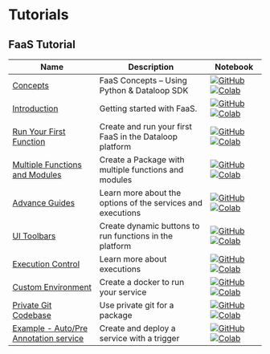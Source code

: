 # Tutorials

## FaaS Tutorial
| Name | Description | Notebook |
| --- | --- | --- |
| [Concepts](faas/concept/chapter.md) | FaaS Concepts – Using Python & Dataloop SDK | [![GitHub](https://badgen.net/badge/icon/github?icon=github&label)](https://github.com/dataloop-ai/dtlpy-documentation/blob/main/tutorials/faas/concept/chapter.ipynb) [![Colab](https://colab.research.google.com/assets/colab-badge.svg)](https://colab.research.google.com/github/dataloop-ai/dtlpy-documentation/blob/main/tutorials/faas/concept/chapter.ipynb) |
| [Introduction](faas/introduction/chapter.md) | Getting started with FaaS. | [![GitHub](https://badgen.net/badge/icon/github?icon=github&label)](https://github.com/dataloop-ai/dtlpy-documentation/blob/main/tutorials/faas/introduction/chapter.ipynb) [![Colab](https://colab.research.google.com/assets/colab-badge.svg)](https://colab.research.google.com/github/dataloop-ai/dtlpy-documentation/blob/main/tutorials/faas/introduction/chapter.ipynb) |
| [Run Your First Function](faas/single_function_rgb_to_gray/chapter.md) | Create and run your first FaaS in the Dataloop platform | [![GitHub](https://badgen.net/badge/icon/github?icon=github&label)](https://github.com/dataloop-ai/dtlpy-documentation/blob/main/tutorials/faas/single_function_rgb_to_gray/chapter.ipynb) [![Colab](https://colab.research.google.com/assets/colab-badge.svg)](https://colab.research.google.com/github/dataloop-ai/dtlpy-documentation/blob/main/tutorials/faas/single_function_rgb_to_gray/chapter.ipynb) |
| [Multiple Functions and Modules](faas/multiple_functions_and_modules/chapter.md) | Create a Package with multiple functions and modules | [![GitHub](https://badgen.net/badge/icon/github?icon=github&label)](https://github.com/dataloop-ai/dtlpy-documentation/blob/main/tutorials/faas/multiple_functions_and_modules/chapter.ipynb) [![Colab](https://colab.research.google.com/assets/colab-badge.svg)](https://colab.research.google.com/github/dataloop-ai/dtlpy-documentation/blob/main/tutorials/faas/multiple_functions_and_modules/chapter.ipynb) |
| [Advance Guides](faas/advance/chapter.md) | Learn more about the options of the services and executions | [![GitHub](https://badgen.net/badge/icon/github?icon=github&label)](https://github.com/dataloop-ai/dtlpy-documentation/blob/main/tutorials/faas/advance/chapter.ipynb) [![Colab](https://colab.research.google.com/assets/colab-badge.svg)](https://colab.research.google.com/github/dataloop-ai/dtlpy-documentation/blob/main/tutorials/faas/advance/chapter.ipynb) |
| [UI Toolbars](faas/ui_toolbars/chapter.md) | Create dynamic buttons to run functions in the platform | [![GitHub](https://badgen.net/badge/icon/github?icon=github&label)](https://github.com/dataloop-ai/dtlpy-documentation/blob/main/tutorials/faas/ui_toolbars/chapter.ipynb) [![Colab](https://colab.research.google.com/assets/colab-badge.svg)](https://colab.research.google.com/github/dataloop-ai/dtlpy-documentation/blob/main/tutorials/faas/ui_toolbars/chapter.ipynb) |
| [Execution Control](faas/execution_control/chapter.md) | Learn more about executions | [![GitHub](https://badgen.net/badge/icon/github?icon=github&label)](https://github.com/dataloop-ai/dtlpy-documentation/blob/main/tutorials/faas/execution_control/chapter.ipynb) [![Colab](https://colab.research.google.com/assets/colab-badge.svg)](https://colab.research.google.com/github/dataloop-ai/dtlpy-documentation/blob/main/tutorials/faas/execution_control/chapter.ipynb) |
| [Custom Environment](faas/custom_environment_using_docker/chapter.md) | Create a docker to run your service | [![GitHub](https://badgen.net/badge/icon/github?icon=github&label)](https://github.com/dataloop-ai/dtlpy-documentation/blob/main/tutorials/faas/custom_environment_using_docker/chapter.ipynb) [![Colab](https://colab.research.google.com/assets/colab-badge.svg)](https://colab.research.google.com/github/dataloop-ai/dtlpy-documentation/blob/main/tutorials/faas/custom_environment_using_docker/chapter.ipynb) |
| [Private Git Codebase](faas/private_git_codebase/chapter.md) | Use private git for a package | [![GitHub](https://badgen.net/badge/icon/github?icon=github&label)](https://github.com/dataloop-ai/dtlpy-documentation/blob/main/tutorials/faas/private_git_codebase/chapter.ipynb) [![Colab](https://colab.research.google.com/assets/colab-badge.svg)](https://colab.research.google.com/github/dataloop-ai/dtlpy-documentation/blob/main/tutorials/faas/private_git_codebase/chapter.ipynb) |
| [Example - Auto/Pre Annotation service](faas/auto_annotate/chapter.md) | Create and deploy a service with a trigger | [![GitHub](https://badgen.net/badge/icon/github?icon=github&label)](https://github.com/dataloop-ai/dtlpy-documentation/blob/main/tutorials/faas/auto_annotate/chapter.ipynb) [![Colab](https://colab.research.google.com/assets/colab-badge.svg)](https://colab.research.google.com/github/dataloop-ai/dtlpy-documentation/blob/main/tutorials/faas/auto_annotate/chapter.ipynb) |